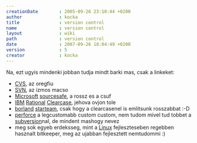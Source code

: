 ```yaml
---
creationDate        : 2005-09-26 23:10:44 +0200 
author              : kocka 
title               : version control 
name                : version control 
layout              : wiki 
path                : version control 
date                : 2007-09-26 18:04:49 +0200 
version             : 5 
creator             : kocka 
---
```

Na, ezt ugyis mindenki jobban tudja mindt barki mas, csak a linkeket:

*   [CVS](CVS.html), az oregfiu
*   [SVN](svn.html), az izmos macso
*   [Microsoft](Microsoft.html) [sourcesafe](sourcesafe.html), a rossz es a csuf
*   [IBM](IBM.html) [Rational](Rational.html) [Clearcase](ClearCase.html), jehova ovjon tole
*   [borland](borland.html) [starteam](starteam.html), csak hogy a clearcasenel is emlitsunk rosszabbat :-D
*   [perforce](perforce.html) a legcustomabb custom custom, nem tudom mivel tud tobbet a [subversion](subversion.html)nal, de mindent mashogy nevez
*   meg sok egyeb erdeksseg, mint a [Linux](Linux.html) fejleszteseben regebben hasznalt bitkeeper, meg az ujabban fejlesztett nemtudommi :)


